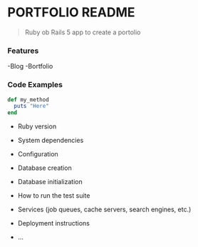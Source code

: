 # PORTFOLIO README 


> Ruby ob Rails 5 app to create a portolio 

### Features

-Blog
-Bortfolio

### Code Examples 

```ruby
def my_method
  puts "Here"
end
```

* Ruby version

* System dependencies

* Configuration

* Database creation

* Database initialization

* How to run the test suite

* Services (job queues, cache servers, search engines, etc.)

* Deployment instructions

* ...

